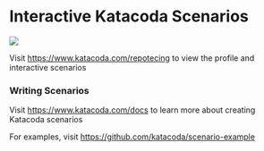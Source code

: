 # Interactive Katacoda Scenarios

[![](http://shields.katacoda.com/katacoda/repotecing/count.svg)](https://www.katacoda.com/repotecing "Get your profile on Katacoda.com")

Visit https://www.katacoda.com/repotecing to view the profile and interactive scenarios

### Writing Scenarios
Visit https://www.katacoda.com/docs to learn more about creating Katacoda scenarios

For examples, visit https://github.com/katacoda/scenario-example
